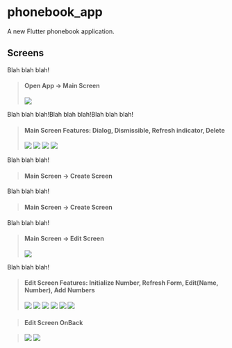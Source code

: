 # phonebook_app

A new Flutter phonebook application.

## Screens

Blah blah blah!

>#### Open App -> Main Screen
>![](Screenshots/Splash%20and%20ico%20to%20Main.gif)

Blah blah blah!Blah blah blah!Blah blah blah!

>#### Main Screen Features: Dialog, Dismissible, Refresh indicator, Delete
>![](Screenshots/On%20press%20Dialog.gif)
>![](Screenshots/Dismissibles.gif)
>![](Screenshots/Refresh%20Indicator.gif)
>![](Screenshots/Deleting.gif)

Blah blah blah!

>#### Main Screen -> Create Screen
>

Blah blah blah!

>#### Main Screen -> Create Screen
>

Blah blah blah!

>#### Main Screen -> Edit Screen
>![](Screenshots/UP_Goto%20Edit%20Screen.gif)

Blah blah blah!

>#### Edit Screen Features: Initialize Number, Refresh Form, Edit(Name, Number), Add Numbers
>![](Screenshots/UP_Initialize%20numebr.gif)
>![](Screenshots/UP_Refresh%20Form.gif)
>![](Screenshots/UP_Edit%20Name.gif)
>![](Screenshots/UP_Edit%20Number.gif)
>![](Screenshots/UP_Add%20Number.gif)
>![](Screenshots/UP_Contact%20Updated.gif)

>#### Edit Screen OnBack 

>![](Screenshots/UP_Back%20Dialog_.gif)
>![](Screenshots/UP_Back%20Dialog_Confirm.gif)